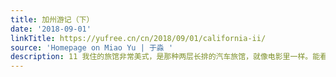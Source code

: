 ```yaml
---
title: 加州游记（下）
date: '2018-09-01'
linkTitle: https://yufree.cn/cn/2018/09/01/california-ii/
source: 'Homepage on Miao Yu | 于淼 '
description: 11 我住的旅馆非常美式，是那种两层长排的汽车旅馆，就像电影里一样。能看到皮卡后驮着个大哈雷，四角用绳子固定，很西部。旅馆还附带一个游泳池，不过
---
```

